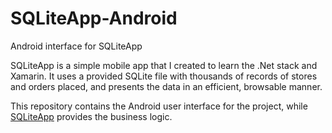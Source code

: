 # SQLiteApp-Android
Android interface for SQLiteApp

SQLiteApp is a simple mobile app that I created to learn the .Net stack and Xamarin. It uses a provided SQLite file with thousands of records of stores and orders placed, and presents the data in an efficient, browsable manner. 

This repository contains the Android user interface for the project, while [SQLiteApp](https://github.com/ParkerKemp/SQLiteApp) provides the business logic.
